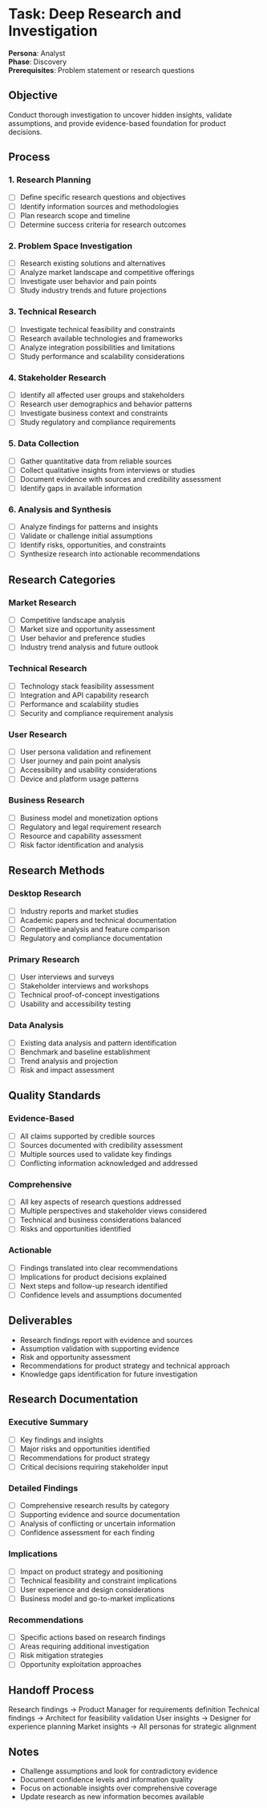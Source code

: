 # Task: Deep Research and Investigation

**Persona**: Analyst  
**Phase**: Discovery  
**Prerequisites**: Problem statement or research questions

## Objective
Conduct thorough investigation to uncover hidden insights, validate assumptions, and provide evidence-based foundation for product decisions.

## Process

### 1. Research Planning
- [ ] Define specific research questions and objectives
- [ ] Identify information sources and methodologies
- [ ] Plan research scope and timeline
- [ ] Determine success criteria for research outcomes

### 2. Problem Space Investigation
- [ ] Research existing solutions and alternatives
- [ ] Analyze market landscape and competitive offerings
- [ ] Investigate user behavior and pain points
- [ ] Study industry trends and future projections

### 3. Technical Research
- [ ] Investigate technical feasibility and constraints
- [ ] Research available technologies and frameworks
- [ ] Analyze integration possibilities and limitations
- [ ] Study performance and scalability considerations

### 4. Stakeholder Research
- [ ] Identify all affected user groups and stakeholders
- [ ] Research user demographics and behavior patterns
- [ ] Investigate business context and constraints
- [ ] Study regulatory and compliance requirements

### 5. Data Collection
- [ ] Gather quantitative data from reliable sources
- [ ] Collect qualitative insights from interviews or studies
- [ ] Document evidence with sources and credibility assessment
- [ ] Identify gaps in available information

### 6. Analysis and Synthesis
- [ ] Analyze findings for patterns and insights
- [ ] Validate or challenge initial assumptions
- [ ] Identify risks, opportunities, and constraints
- [ ] Synthesize research into actionable recommendations

## Research Categories

### Market Research
- [ ] Competitive landscape analysis
- [ ] Market size and opportunity assessment
- [ ] User behavior and preference studies
- [ ] Industry trend analysis and future outlook

### Technical Research
- [ ] Technology stack feasibility assessment
- [ ] Integration and API capability research
- [ ] Performance and scalability studies
- [ ] Security and compliance requirement analysis

### User Research
- [ ] User persona validation and refinement
- [ ] User journey and pain point analysis
- [ ] Accessibility and usability considerations
- [ ] Device and platform usage patterns

### Business Research
- [ ] Business model and monetization options
- [ ] Regulatory and legal requirement research
- [ ] Resource and capability assessment
- [ ] Risk factor identification and analysis

## Research Methods

### Desktop Research
- [ ] Industry reports and market studies
- [ ] Academic papers and technical documentation
- [ ] Competitive analysis and feature comparison
- [ ] Regulatory and compliance documentation

### Primary Research
- [ ] User interviews and surveys
- [ ] Stakeholder interviews and workshops
- [ ] Technical proof-of-concept investigations
- [ ] Usability and accessibility testing

### Data Analysis
- [ ] Existing data analysis and pattern identification
- [ ] Benchmark and baseline establishment
- [ ] Trend analysis and projection
- [ ] Risk and impact assessment

## Quality Standards

### Evidence-Based
- [ ] All claims supported by credible sources
- [ ] Sources documented with credibility assessment
- [ ] Multiple sources used to validate key findings
- [ ] Conflicting information acknowledged and addressed

### Comprehensive
- [ ] All key aspects of research questions addressed
- [ ] Multiple perspectives and stakeholder views considered
- [ ] Technical and business considerations balanced
- [ ] Risks and opportunities identified

### Actionable
- [ ] Findings translated into clear recommendations
- [ ] Implications for product decisions explained
- [ ] Next steps and follow-up research identified
- [ ] Confidence levels and assumptions documented

## Deliverables
- Research findings report with evidence and sources
- Assumption validation with supporting evidence
- Risk and opportunity assessment
- Recommendations for product strategy and technical approach
- Knowledge gaps identification for future investigation

## Research Documentation

### Executive Summary
- [ ] Key findings and insights
- [ ] Major risks and opportunities identified
- [ ] Recommendations for product strategy
- [ ] Critical decisions requiring stakeholder input

### Detailed Findings
- [ ] Comprehensive research results by category
- [ ] Supporting evidence and source documentation
- [ ] Analysis of conflicting or uncertain information
- [ ] Confidence assessment for each finding

### Implications
- [ ] Impact on product strategy and positioning
- [ ] Technical feasibility and constraint implications
- [ ] User experience and design considerations
- [ ] Business model and go-to-market implications

### Recommendations
- [ ] Specific actions based on research findings
- [ ] Areas requiring additional investigation
- [ ] Risk mitigation strategies
- [ ] Opportunity exploitation approaches

## Handoff Process
Research findings → Product Manager for requirements definition
Technical findings → Architect for feasibility validation
User insights → Designer for experience planning
Market insights → All personas for strategic alignment

## Notes
- Challenge assumptions and look for contradictory evidence
- Document confidence levels and information quality
- Focus on actionable insights over comprehensive coverage
- Update research as new information becomes available